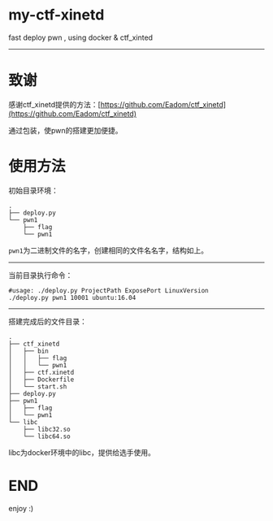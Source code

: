 # my-ctf-xinetd
fast deploy pwn , using docker &amp; ctf_xinted

---

# 致谢
感谢ctf\_xinetd提供的方法：[https://github.com/Eadom/ctf_xinetd](https://github.com/Eadom/ctf_xinetd)

通过包装，使pwn的搭建更加便捷。

# 使用方法

初始目录环境：

```
.
├── deploy.py
└── pwn1
    ├── flag
    └── pwn1
```

`pwn1`为二进制文件的名字，创建相同的文件名名字，结构如上。

---

当前目录执行命令：

```
#usage: ./deploy.py ProjectPath ExposePort LinuxVersion
./deploy.py pwn1 10001 ubuntu:16.04
```

---

搭建完成后的文件目录：

```
.
├── ctf_xinetd
│   ├── bin
│   │   ├── flag
│   │   └── pwn1
│   ├── ctf.xinetd
│   ├── Dockerfile
│   └── start.sh
├── deploy.py
├── pwn1
│   ├── flag
│   └── pwn1
└── libc
    ├── libc32.so
    └── libc64.so
```

libc为docker环境中的libc，提供给选手使用。

# END

enjoy :)
